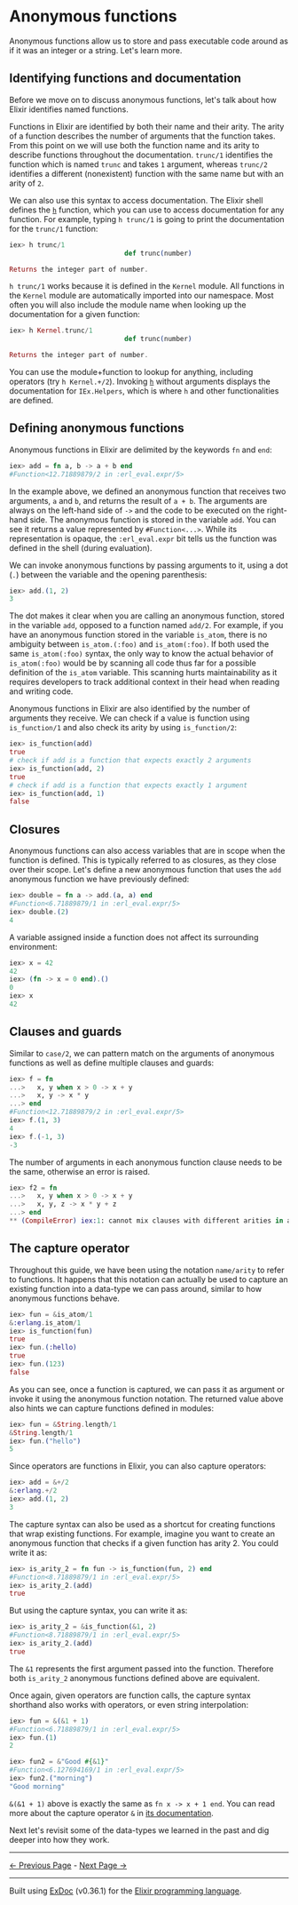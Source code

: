 # Anonymous functions

Anonymous functions allow us to store and pass executable code around as if it was an integer or a string. Let's learn more.

## Identifying functions and documentation

Before we move on to discuss anonymous functions, let's talk about how Elixir identifies named functions.

Functions in Elixir are identified by both their name and their arity. The arity of a function describes the number of arguments that the function takes. From this point on we will use both the function name and its arity to describe functions throughout the documentation. `trunc/1` identifies the function which is named `trunc` and takes `1` argument, whereas `trunc/2` identifies a different (nonexistent) function with the same name but with an arity of `2`.

We can also use this syntax to access documentation. The Elixir shell defines the [`h`](`IEx.Helpers.h/1`) function, which you can use to access documentation for any function. For example, typing `h trunc/1` is going to print the documentation for the `trunc/1` function:

```elixir
iex> h trunc/1
                             def trunc(number)

Returns the integer part of number.
```

`h trunc/1` works because it is defined in the `Kernel` module. All functions in the `Kernel` module are automatically imported into our namespace. Most often you will also include the module name when looking up the documentation for a given function:

```elixir
iex> h Kernel.trunc/1
                             def trunc(number)

Returns the integer part of number.
```

You can use the module+function to lookup for anything, including operators (try `h Kernel.+/2`). Invoking [`h`](`IEx.Helpers.h/1`) without arguments displays the documentation for `IEx.Helpers`, which is where `h` and other functionalities are defined.

## Defining anonymous functions

Anonymous functions in Elixir are delimited by the keywords `fn` and `end`:

```elixir
iex> add = fn a, b -> a + b end
#Function<12.71889879/2 in :erl_eval.expr/5>
```

In the example above, we defined an anonymous function that receives two arguments, `a` and `b`, and returns the result of `a + b`. The arguments are always on the left-hand side of `->` and the code to be executed on the right-hand side. The anonymous function is stored in the variable `add`. You can see it returns a value represented by `#Function<...>`. While its representation is opaque, the `:erl_eval.expr` bit tells us the function was defined in the shell (during evaluation).

We can invoke anonymous functions by passing arguments to it, using a dot (`.`) between the variable and the opening parenthesis:

```elixir
iex> add.(1, 2)
3
```

The dot makes it clear when you are calling an anonymous function, stored in the variable `add`, opposed to a function named `add/2`. For example, if you have an anonymous function stored in the variable `is_atom`, there is no ambiguity between `is_atom.(:foo)` and `is_atom(:foo)`. If both used the same `is_atom(:foo)` syntax, the only way to know the actual behavior of `is_atom(:foo)` would be by scanning all code thus far for a possible definition of the `is_atom` variable. This scanning hurts maintainability as it requires developers to track additional context in their head when reading and writing code.

Anonymous functions in Elixir are also identified by the number of arguments they receive. We can check if a value is function using `is_function/1` and also check its arity by using `is_function/2`:

```elixir
iex> is_function(add)
true
# check if add is a function that expects exactly 2 arguments
iex> is_function(add, 2)
true
# check if add is a function that expects exactly 1 argument
iex> is_function(add, 1)
false
```

## Closures

Anonymous functions can also access variables that are in scope when the function is defined. This is typically referred to as closures, as they close over their scope. Let's define a new anonymous function that uses the `add` anonymous function we have previously defined:

```elixir
iex> double = fn a -> add.(a, a) end
#Function<6.71889879/1 in :erl_eval.expr/5>
iex> double.(2)
4
```

A variable assigned inside a function does not affect its surrounding environment:

```elixir
iex> x = 42
42
iex> (fn -> x = 0 end).()
0
iex> x
42
```

## Clauses and guards

Similar to `case/2`, we can pattern match on the arguments of anonymous functions as well as define multiple clauses and guards:

```elixir
iex> f = fn
...>   x, y when x > 0 -> x + y
...>   x, y -> x * y
...> end
#Function<12.71889879/2 in :erl_eval.expr/5>
iex> f.(1, 3)
4
iex> f.(-1, 3)
-3
```

The number of arguments in each anonymous function clause needs to be the same, otherwise an error is raised.

```elixir
iex> f2 = fn
...>   x, y when x > 0 -> x + y
...>   x, y, z -> x * y + z
...> end
** (CompileError) iex:1: cannot mix clauses with different arities in anonymous functions
```

## The capture operator

Throughout this guide, we have been using the notation `name/arity` to refer to functions. It happens that this notation can actually be used to capture an existing function into a data-type we can pass around, similar to how anonymous functions behave.

```elixir
iex> fun = &is_atom/1
&:erlang.is_atom/1
iex> is_function(fun)
true
iex> fun.(:hello)
true
iex> fun.(123)
false
```

As you can see, once a function is captured, we can pass it as argument or invoke it using the anonymous function notation. The returned value above also hints we can capture functions defined in modules:

```elixir
iex> fun = &String.length/1
&String.length/1
iex> fun.("hello")
5
```

Since operators are functions in Elixir, you can also capture operators:

```elixir
iex> add = &+/2
&:erlang.+/2
iex> add.(1, 2)
3
```

The capture syntax can also be used as a shortcut for creating functions that wrap existing functions. For example, imagine you want to create an anonymous function that checks if a given function has arity 2. You could write it as:

```elixir
iex> is_arity_2 = fn fun -> is_function(fun, 2) end
#Function<8.71889879/1 in :erl_eval.expr/5>
iex> is_arity_2.(add)
true
```

But using the capture syntax, you can write it as:

```elixir
iex> is_arity_2 = &is_function(&1, 2)
#Function<8.71889879/1 in :erl_eval.expr/5>
iex> is_arity_2.(add)
true
```

The `&1` represents the first argument passed into the function. Therefore both `is_arity_2` anonymous functions defined above are equivalent.

Once again, given operators are function calls, the capture syntax shorthand also works with operators, or even string interpolation:

```elixir
iex> fun = &(&1 + 1)
#Function<6.71889879/1 in :erl_eval.expr/5>
iex> fun.(1)
2

iex> fun2 = &"Good #{&1}"
#Function<6.127694169/1 in :erl_eval.expr/5>
iex> fun2.("morning")
"Good morning"
```

`&(&1 + 1)` above is exactly the same as `fn x -> x + 1 end`. You can read more about the capture operator `&` in [its documentation](`&/1`).

Next let's revisit some of the data-types we learned in the past and dig deeper into how they work.

---
[← Previous Page](case-cond-and-if.md "case, cond, and if") - [Next Page →](binaries-strings-and-charlists.md "Binaries, strings, and charlists")

---
Built using [ExDoc](https://github.com/elixir-lang/ex_doc "ExDoc") (v0.36.1) for the [Elixir programming language](href="https://elixir-lang.org" "Elixir").
